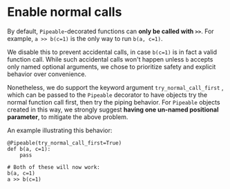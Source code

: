 # Enable normal calls

By default, `Pipeable`-decorated functions can **only be called with `>>`**. For example, `a >> b(c=1)` is the only way to run `b(a, c=1)`.

We disable this to prevent accidental calls, in case `b(c=1)` is in fact a valid function call. While such accidental calls won't happen unless `b` accepts only named optional arguments, we chose to prioritize safety and explicit behavior over convenience.

Nonetheless, we do support the keyword argument `try_normal_call_first` , which can be passed to the `Pipeable` decorator to have objects try the normal function call first, then try the piping behavior. For `Pipeable` objects created in this way, we strongly suggest **having one un-named positional parameter**, to mitigate the above problem.

An example illustrating this behavior:

```text
@Pipeable(try_normal_call_first=True)
def b(a, c=1):
    pass

# Both of these will now work:
b(a, c=1)
a >> b(c=1)
```

